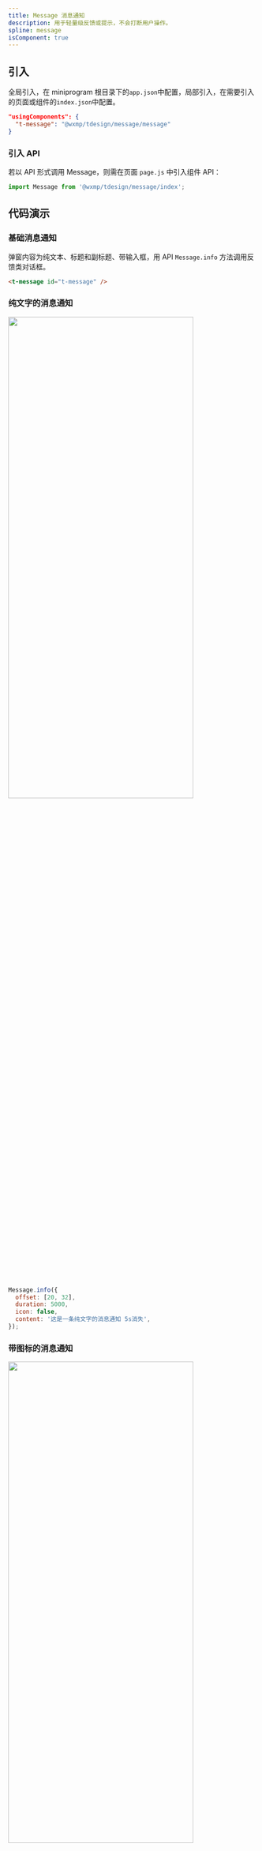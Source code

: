 ```yaml
---
title: Message 消息通知
description: 用于轻量级反馈或提示，不会打断用户操作。
spline: message
isComponent: true
---
```


## 引入

全局引入，在 miniprogram 根目录下的`app.json`中配置，局部引入，在需要引入的页面或组件的`index.json`中配置。

```json
"usingComponents": {
  "t-message": "@wxmp/tdesign/message/message"
}
```

### 引入 API

若以 API 形式调用 Message，则需在页面 `page.js` 中引入组件 API：

```js
import Message from '@wxmp/tdesign/message/index';
```

## 代码演示

### 基础消息通知

弹窗内容为纯文本、标题和副标题、带输入框，用 API `Message.info` 方法调用反馈类对话框。

```html
<t-message id="t-message" />
```

### 纯文字的消息通知

<img src="https://tdesign.gtimg.com/miniprogram/readme/messageNormal(4).png" width="375px" height="50%">

```js
Message.info({
  offset: [20, 32],
  duration: 5000,
  icon: false,
  content: '这是一条纯文字的消息通知 5s消失',
});
```

### 带图标的消息通知

<img src="https://tdesign.gtimg.com/miniprogram/readme/messageNormal.png" width="375px" height="50%">

```js
Message.info({
  offset: ['20rpx', '32rpx'],
  duration: 5000,
  icon: 'error-circle',
  content: '这是一条带图标的消息通知 5s消失',
});
```

### 带关闭的消息通知

<img src="https://tdesign.gtimg.com/miniprogram/readme/messageNormal(1).png" width="375px" height="50%">

```js
Message.info({
  offset: [20, 32],
  icon: 'error-circle',
  content: '这是一条带关闭的消息通知 常驻可关闭',
  duration: -1,
  closeBtn: true,
});
```

### 滚动的消息通知

<img src="https://tdesign.gtimg.com/miniprogram/readme/messageNormal(3).png" width="375px" height="50%">

```js
Message.info({
  offset: [20, 32],
  marquee: { speed: 50, loop: -1, delay: 5000 },
  icon: false,
  content: '这是一条滚动的通知信息',
  duration: -1,
});
```

### 带按钮的消息通知

<img src="https://tdesign.gtimg.com/miniprogram/readme/messageWarning(3).png" width="375px" height="50%">

```js
Message.info({
  offset: [20, 32],
  icon: 'notification',
  content: '这是一条带操作的消息通知',
  duration: -1,
  action: '按钮',
});
```

### 不同状态的消息通知

消息通知类型为普通（info）、警示（warning）、成功（success）、错误（error）

#### 普通消息通知

<img src="https://tdesign.gtimg.com/miniprogram/readme/messageNormal(2).png" width="375px" height="50%">

```js
Message.info({
  offset: [20, 32],
  duration: 5000,
  icon: false,
  content: '这是一条纯文字的消息通知 5s消失',
});
```

#### 警示消息通知

<img src="https://tdesign.gtimg.com/miniprogram/readme/messageWarning(1).png" width="375px" height="50%">

```js
Message.warning({
  offset: [20, 32],
  duration: -1,
  content: '这是一条需要用户关注到的警示通知',
});
```

#### 成功消息通知

<img src="https://tdesign.gtimg.com/miniprogram/readme/messageWarning.png" width="375px" height="50%">

```js
Message.success({
  offset: [20, 32],
  duration: -1,
  content: '这是一条需要成功的提示消息',
});
```

#### 错误消息通知

<img src="https://tdesign.gtimg.com/miniprogram/readme/messageWarning(2).png" width="375px" height="50%">

```js
Message.error({
  offset: [20, 32],
  duration: -1,
  content: '这是一条错误提示通知',
});
```

## API

### Message Props

| 名称 | 类型 | 默认值 | 说明 | 必传|
| -- | -- | -- | -- | -- |
| action           | String / Slot           | -         | 操作                                                                                                                                                                                | N                                                                                                                  |
| align            | String                  | left      | 文本对齐方式。可选项：left/center                                                                                                                                                   | N                                                                                                                  |
| close-btn        | String / Boolean / Slot | undefined | 关闭按钮，可以自定义。值为 true 显示默认关闭按钮，值为 false 不显示关闭按钮。值类型为 string 则直接显示值，如：“关闭”。也可以完全自定义按钮                                         | N                                                                                                                  |
| content          | String / Slot           | -         | 用于自定义消息弹出内容                                                                                                                                                              | N                                                                                                                  |
| duration         | Number                  | 3000      | 消息内置计时器，计时到达时会触发 duration-end 事件。单位：毫秒。值为 0 则表示没有计时器。                                                                                           | N                                                                                                                  |
| external-classes | Array                   | -         | 样式类名，分别用于设置 组件外层、消息内容、左侧图标、操作按钮、关闭按钮等元素类名。`['t-class', 't-class-content', 't-class-icon', 't-class-action', 't-class-close-btn']`          | N                                                                                                                  |
| icon             | String / Boolean / Slot | true      | 消息提醒前面的图标。值为 true 则根据 theme 显示对应的图标，值为 false 则不显示图标。值为 'info' 或 'bell' 则显示组件内置图标。也可以完全自定义图标节点。TS 类型：`boolean           | 'info'                                                                                                             | 'bell'` | N   |
| marquee          | Boolean / Object        | false     | 跑马灯效果。speed 指速度控制；loop 指循环播放次数，值为 -1 表示循环播放，值为 0 表示不循环播放；delay 表示延迟多久开始播放。TS 类型：`boolean                                       | DrawMarquee`。[详细类型定义](https://github.com/Tencent/tdesign-miniprogram/tree/develop/src/message/type.ts) | N       |
| offset           | Array                   | -         | 相对于 placement 的偏移量，示例：[-10, 20] 或 ['10rpx', '8rpx']。TS 类型：`Array<string                                                                                             | number>`                                                                                                           | N       |
| theme            | String                  | info      | 消息组件风格。可选项：info/success/warning/error。TS 类型：`MessageThemeList`。[详细类型定义](https://github.com/Tencent/tdesign-miniprogram/tree/develop/src/message/type.ts) | N                                                                                                                  |
| visible          | Boolean                 | false     | 是否显示，隐藏时默认销毁组件                                                                                                                                                        | N                                                                                                                  |
| z-index          | Number                  | 15000         | 组件层级，样式默认为 15000                                                                                                                                                           | N                                                                                                                  |

### Message Events

| 名称             | 参数 | 描述                                     |
| ---------------- | ---- | ---------------------------------------- |
| action-btn-click | -    | 当操作按钮存在时，用户点击操作按钮时触发 |
| close-btn-click  | -    | 当关闭按钮存在时，用户点击关闭按钮触发   |
| duration-end     | -    | 计时结束后触发                           |
